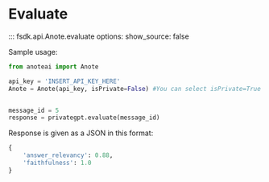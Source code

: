 # Evaluate

::: fsdk.api.Anote.evaluate
    options:
        show_source: false


Sample usage:
``` py
from anoteai import Anote

api_key = 'INSERT_API_KEY_HERE'
Anote = Anote(api_key, isPrivate=False) #You can select isPrivate=True if you want to use private models


message_id = 5
response = privategpt.evaluate(message_id)
```

Response is given as a JSON in this format:
``` py
{
    'answer_relevancy': 0.88,
    'faithfulness': 1.0
}
```


